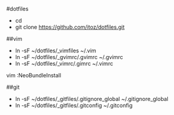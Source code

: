 #dotfiles

 - cd
 - git clone https://github.com/itoz/dotfiles.git

##vim
 - ln -sF ~/dotfiles/_vimfiles ~/.vim
 - ln -sF ~/dotfiles/_gvimrc/.gvimrc ~/.gvimrc
 - ln -sF ~/dotfiles/_vimrc/.gimrc ~/.vimrc

vim
:NeoBundleInstall

##git

 - ln -sF ~/dotfiles/_gitfiles/.gitignore_global ~/.gitignore_global
 - ln -sF ~/dotfiles/_gitfiles/.gitconfig ~/.gitconfig

